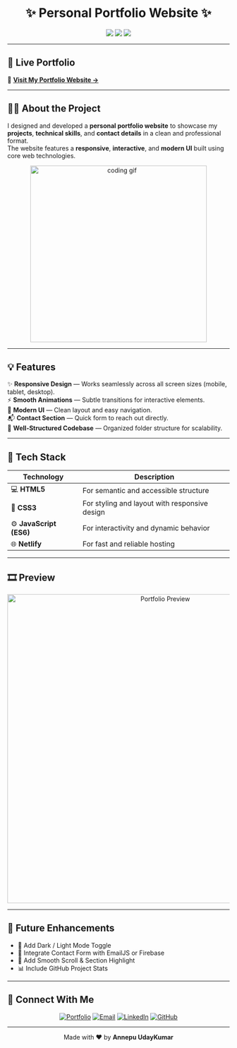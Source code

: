 <h1 align="center">✨ Personal Portfolio Website ✨</h1>

<p align="center">
  <img src="https://img.shields.io/badge/Status-Live-brightgreen?style=for-the-badge&logo=vercel&logoColor=white" />
  <img src="https://img.shields.io/badge/Frontend-HTML5%20%7C%20CSS3%20%7C%20JavaScript-blue?style=for-the-badge&logo=codepen" />
  <img src="https://img.shields.io/badge/Hosted%20on-Netlify-blueviolet?style=for-the-badge&logo=netlify&logoColor=white" />
</p>

---

## 🚀 Live Portfolio  
🔗 **[Visit My Portfolio Website →](https://annepuudaykumar.netlify.app/)**  

---

## 🧑‍💻 About the Project  

I designed and developed a **personal portfolio website** to showcase my **projects**, **technical skills**, and **contact details** in a clean and professional format.  
The website features a **responsive**, **interactive**, and **modern UI** built using core web technologies.  

<p align="center">
  <img src="https://cdn.dribbble.com/users/1162077/screenshots/3848914/programmer.gif" width="400px" alt="coding gif"/>
</p>

---

## 💡 Features  

✨ **Responsive Design** — Works seamlessly across all screen sizes (mobile, tablet, desktop).  
⚡ **Smooth Animations** — Subtle transitions for interactive elements.  
🎨 **Modern UI** — Clean layout and easy navigation.  
📬 **Contact Section** — Quick form to reach out directly.  
🧱 **Well-Structured Codebase** — Organized folder structure for scalability.  

---

## 🧩 Tech Stack  

| Technology | Description |
|-------------|-------------|
| 💻 **HTML5** | For semantic and accessible structure |
| 🎨 **CSS3** | For styling and layout with responsive design |
| ⚙️ **JavaScript (ES6)** | For interactivity and dynamic behavior |
| 🌐 **Netlify** | For fast and reliable hosting |


---

## 🎞️ Preview  

<p align="center">
  <img src="https://user-images.githubusercontent.com/74038190/216653204-1b9d4485-3c17-4570-bc03-21844d95b4e4.gif" width="700px" alt="Portfolio Preview"/>
</p>

---

## 🧠 Future Enhancements  

- 🌈 Add Dark / Light Mode Toggle  
- 💬 Integrate Contact Form with EmailJS or Firebase  
- 🧭 Add Smooth Scroll & Section Highlight  
- 📊 Include GitHub Project Stats  

---

## 💌 Connect With Me  

<p align="center">
  <a href="https://annepuudaykumar.netlify.app/" target="_blank"><img src="https://img.shields.io/badge/Portfolio-Visit-blue?style=for-the-badge&logo=google-chrome" alt="Portfolio"/></a>
  <a href="mailto:yourname@gmail.com" target="_blank"><img src="https://img.shields.io/badge/Email-Send%20Mail-red?style=for-the-badge&logo=gmail" alt="Email"/></a>
  <a href="https://www.linkedin.com/in/annepuudaykumar/" target="_blank"><img src="https://img.shields.io/badge/LinkedIn-Connect-blue?style=for-the-badge&logo=linkedin" alt="LinkedIn"/></a>
  <a href="https://github.com/AnnepuUdayKumar" target="_blank"><img src="https://img.shields.io/badge/GitHub-Follow-black?style=for-the-badge&logo=github" alt="GitHub"/></a>
</p>

---

<p align="center">
  Made with ❤️ by <b>Annepu UdayKumar</b>
</p>
